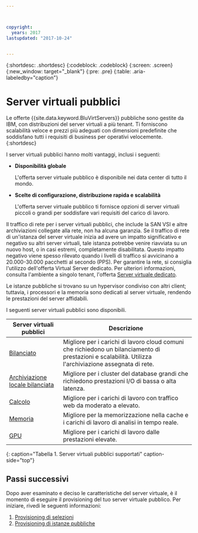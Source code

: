 ```yaml
---



copyright:
  years: 2017
lastupdated: "2017-10-24"


---
```


{:shortdesc: .shortdesc}
{:codeblock: .codeblock}
{:screen: .screen}
{:new_window: target="_blank"}
{:pre: .pre}
{:table: .aria-labeledby="caption"}

# Server virtuali pubblici
Le offerte {{site.data.keyword.BluVirtServers}} pubbliche sono gestite da IBM, con distribuzioni del server virtuali a più tenant. Ti forniscono scalabilità veloce e prezzi più adeguati con dimensioni predefinite che soddisfano tutti i requisiti di business per operativi velocemente.  
{:shortdesc}

I server virtuali pubblici hanno molti vantaggi, inclusi i seguenti:

* **Disponibilità globale** 

    L'offerta server virtuale pubblico è disponibile nei data center di tutto il mondo.

* **Scelte di configurazione, distribuzione rapida e scalabilità** 

    L'offerta server virtuale pubblico ti fornisce opzioni di server virtuali piccoli o grandi per soddisfare vari requisiti del carico di lavoro.

Il traffico di rete per i server virtuali pubblici, che include la SAN VSI e altre archiviazioni collegate alla rete, non ha alcuna garanzia. Se il traffico di rete di un'istanza del server virtuale inizia ad avere un impatto significativo e negativo su altri server virtuali, tale istanza potrebbe venire riavviata su un nuovo host, o in casi estremi, completamente disabilitata. Questo impatto negativo viene spesso rilevato quando i livelli di traffico si avvicinano a 20.000-30.000 pacchetti al secondo (PPS).  Per garantire la rete, si consiglia l'utilizzo dell'offerta Virtual Server dedicato. Per ulteriori informazioni, consulta l'ambiente a singolo tenant, l'offerta [Server virtuale dedicato](../vsi/vsi_dedicated.html).

Le istanze pubbliche si trovano su un hypervisor condiviso con altri client; tuttavia, i processori e la memoria sono dedicati al server virtuale, rendendo le prestazioni del server affidabili. 

I seguenti server virtuali pubblici sono disponibili. 

| Server virtuali pubblici  | Descrizione                                                                                              |
| ----------------------- | -------------------------------------------------------------------------------------------------------- | 
| [Bilanciato](../vsi/vsi_public_balanced.html) | Migliore per i carichi di lavoro cloud comuni che richiedono un bilanciamento di prestazioni e scalabilità. Utilizza l'archiviazione assegnata di rete.|
| [Archiviazione locale bilanciata](../vsi/vsi_public_balanced_local.html) | Migliore per i cluster del database grandi che richiedono prestazioni I/O di bassa o alta latenza.|
| [Calcolo](../vsi/vsi_public_compute.html) | Migliore per i carichi di lavoro con traffico web da moderato a elevato.|
| [Memoria](../vsi/vsi_public_memory.html)  | Migliore per la memorizzazione nella cache e i carichi di lavoro di analisi in tempo reale.
| [GPU](../vsi/vsi_public_gpu.html)  | Migliore per i carichi di lavoro dalle prestazioni elevate.
{: caption="Tabella 1. Server virtuali pubblici supportati" caption-side="top"}

## Passi successivi

Dopo aver esaminato e deciso le caratteristiche del server virtuale, è il momento di eseguire il provisioning del tuo server virtuale pubblico. Per iniziare, rivedi le seguenti informazioni: 
1. [Provisioning di selezioni](../vsi/vsi_public_selections.html)
2. [Provisioning di istanze pubbliche ](../vsi/vsi_provision_public.html)
